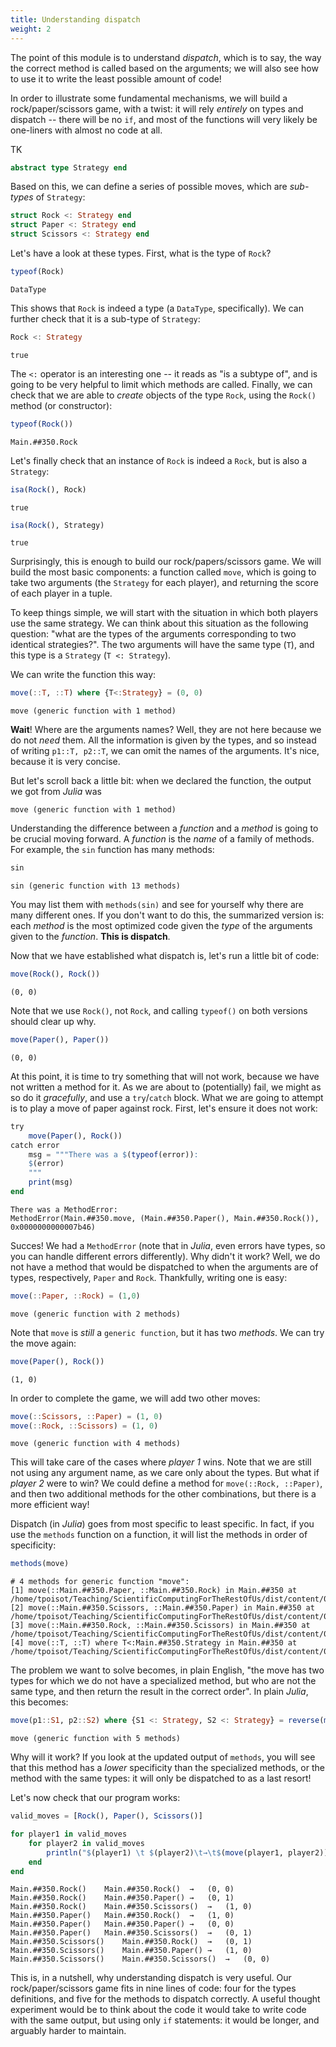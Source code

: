 ```yaml
---
title: Understanding dispatch
weight: 2
---
```


The point of this module is to understand *dispatch*, which is to say, the way
the correct method is called based on the arguments; we will also see how to
use it to write the least possible amount of code!

In order to illustrate some fundamental mechanisms, we will build a
rock/paper/scissors game, with a twist: it will rely *entirely* on types and
dispatch -- there will be no `if`, and most of the functions will very likely
be one-liners with almost no code at all.

TK

````julia
abstract type Strategy end
````

Based on this, we can define a series of possible moves, which are *sub-types*
of `Strategy`:

````julia
struct Rock <: Strategy end
struct Paper <: Strategy end
struct Scissors <: Strategy end
````

Let's have a look at these types. First, what is the type of `Rock`?

````julia
typeof(Rock)
````

````
DataType
````

This shows that `Rock` is indeed a type (a `DataType`, specifically). We can
further check that it is a sub-type of `Strategy`:

````julia
Rock <: Strategy
````

````
true
````

The `<:` operator is an interesting one -- it reads as "is a subtype of", and
is going to be very helpful to limit which methods are called. Finally, we can
check that we are able to *create* objects of the type `Rock`, using the
`Rock()` method (or constructor):

````julia
typeof(Rock())
````

````
Main.##350.Rock
````

Let's finally check that an instance of `Rock` is indeed a `Rock`, but is also
a `Strategy`:

````julia
isa(Rock(), Rock)
````

````
true
````

````julia
isa(Rock(), Strategy)
````

````
true
````

Surprisingly, this is enough to build our rock/papers/scissors game. We will
build the most basic components: a function called `move`, which is going to
take two arguments (the `Strategy` for each player), and returning the score
of each player in a tuple.

To keep things simple, we will start with the situation in which both players
use the same strategy. We can think about this situation as the following
question: "what are the types of the arguments corresponding to two identical
strategies?". The two arguments will have the same type (`T`), and this type
is a `Strategy` (`T <: Strategy`).

We can write the function this way:

````julia
move(::T, ::T) where {T<:Strategy} = (0, 0)
````

````
move (generic function with 1 method)
````

**Wait**! Where are the arguments names? Well, they are not here because we do
not *need* them. All the information is given by the types, and so instead of
writing `p1::T, p2::T`, we can omit the names of the arguments. It's nice,
because it is very concise.

But let's scroll back a little bit: when we declared the function, the output
we got from *Julia* was

~~~
move (generic function with 1 method)
~~~

Understanding the difference between a *function* and a *method* is going to
be crucial moving forward. A *function* is the *name* of a family of methods.
For example, the `sin` function has many methods:

````julia
sin
````

````
sin (generic function with 13 methods)
````

You may list them with `methods(sin)` and see for yourself why there are many
different ones. If you don't want to do this, the summarized version is: each
*method* is the most optimized code given the *type* of the arguments given to
the *function*. **This is dispatch**.

Now that we have established what dispatch is, let's run a little bit of code:

````julia
move(Rock(), Rock())
````

````
(0, 0)
````

Note that we use `Rock()`, not `Rock`, and calling `typeof()` on both versions
should clear up why.

````julia
move(Paper(), Paper())
````

````
(0, 0)
````

At this point, it is time to try something that will not work, because we have
not written a method for it. As we are about to (potentially) fail, we might
as so do it *gracefully*, and use a `try`/`catch` block. What we are going to
attempt is to play a move of paper against rock. First, let's ensure it does
not work:

````julia
try
    move(Paper(), Rock())
catch error
    msg = """There was a $(typeof(error)):
    $(error)
    """
    print(msg)
end
````

````
There was a MethodError:
MethodError(Main.##350.move, (Main.##350.Paper(), Main.##350.Rock()), 0x0000000000007b46)

````

Succes! We had a `MethodError` (note that in *Julia*, even errors have types,
so you can handle different errors differently). Why didn't it work? Well, we
do not have a method that would be dispatched to when the arguments are of
types, respectively, `Paper` and `Rock`. Thankfully, writing one is easy:

````julia
move(::Paper, ::Rock) = (1,0)
````

````
move (generic function with 2 methods)
````

Note that `move` is *still* a `generic function`, but it has two *methods*. We
can try the move again:

````julia
move(Paper(), Rock())
````

````
(1, 0)
````

In order to complete the game, we will add two other moves:

````julia
move(::Scissors, ::Paper) = (1, 0)
move(::Rock, ::Scissors) = (1, 0)
````

````
move (generic function with 4 methods)
````

This will take care of the cases where *player 1* wins. Note that we are still
not using any argument name, as we care only about the types. But what if
*player 2* were to win? We could define a method for `move(::Rock, ::Paper)`,
and then two additional methods for the other combinations, but there is a
more efficient way!

Dispatch (in *Julia*) goes from most specific to least specific. In fact, if
you use the `methods` function on a function, it will list the methods in
order of specificity:

````julia
methods(move)
````

````
# 4 methods for generic function "move":
[1] move(::Main.##350.Paper, ::Main.##350.Rock) in Main.##350 at /home/tpoisot/Teaching/ScientificComputingForTheRestOfUs/dist/content/03_functions/02_dispatch.md:1
[2] move(::Main.##350.Scissors, ::Main.##350.Paper) in Main.##350 at /home/tpoisot/Teaching/ScientificComputingForTheRestOfUs/dist/content/03_functions/02_dispatch.md:1
[3] move(::Main.##350.Rock, ::Main.##350.Scissors) in Main.##350 at /home/tpoisot/Teaching/ScientificComputingForTheRestOfUs/dist/content/03_functions/02_dispatch.md:2
[4] move(::T, ::T) where T<:Main.##350.Strategy in Main.##350 at /home/tpoisot/Teaching/ScientificComputingForTheRestOfUs/dist/content/03_functions/02_dispatch.md:1
````

The problem we want to solve becomes, in plain English, "the move has two
types for which we do not have a specialized method, but who are not the same
type, and then return the result in the correct order". In plain *Julia*, this
becomes:

````julia
move(p1::S1, p2::S2) where {S1 <: Strategy, S2 <: Strategy} = reverse(move(p2, p1))
````

````
move (generic function with 5 methods)
````

Why will it work? If you look at the updated output of `methods`, you will see
that this method has a *lower* specificity than the specialized methods, or
the method with the same types: it will only be dispatched to as a last
resort!

Let's now check that our program works:

````julia
valid_moves = [Rock(), Paper(), Scissors()]

for player1 in valid_moves
    for player2 in valid_moves
        println("$(player1) \t $(player2)\t→\t$(move(player1, player2))")
    end
end
````

````
Main.##350.Rock() 	 Main.##350.Rock()	→	(0, 0)
Main.##350.Rock() 	 Main.##350.Paper()	→	(0, 1)
Main.##350.Rock() 	 Main.##350.Scissors()	→	(1, 0)
Main.##350.Paper() 	 Main.##350.Rock()	→	(1, 0)
Main.##350.Paper() 	 Main.##350.Paper()	→	(0, 0)
Main.##350.Paper() 	 Main.##350.Scissors()	→	(0, 1)
Main.##350.Scissors() 	 Main.##350.Rock()	→	(0, 1)
Main.##350.Scissors() 	 Main.##350.Paper()	→	(1, 0)
Main.##350.Scissors() 	 Main.##350.Scissors()	→	(0, 0)

````

This is, in a nutshell, why understanding dispatch is very useful. Our
rock/paper/scissors game fits in nine lines of code: four for the types
definitions, and five for the methods to dispatch correctly. A useful thought
experiment would be to think about the code it would take to write code with
the same output, but using only `if` statements: it would be longer, and
arguably harder to maintain.

